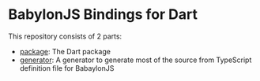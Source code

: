 # BabylonJS Bindings for Dart

This repository consists of 2 parts:
- [package](https://github.com/blimster/babylon_dart/tree/main/package): The Dart package
- [generator](https://github.com/blimster/babylon_dart/tree/main/generator): A generator to generate most of the source from TypeScript definition file for BabaylonJS
